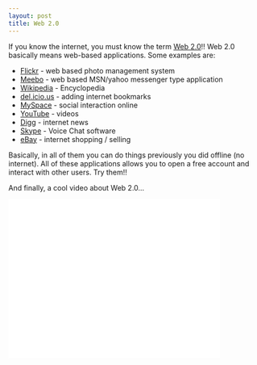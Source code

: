 ```yaml
---
layout: post
title: Web 2.0
---
```


If you know the internet, you must know the term [Web 2.0](http://en.wikipedia.org/wiki/Web_2)!! Web 2.0 basically means web-based applications. Some examples are:

- [Flickr](http://flickr.com/explore/interesting/7days/) - web based photo management system
- [Meebo](http://wwwl.meebo.com/index-en.html) - web based MSN/yahoo messenger type application
- [Wikipedia](http://en.wikipedia.org/wiki/Main_Page) - Encyclopedia
- [del.icio.us](http://del.icio.us/) - adding internet bookmarks
- [MySpace](http://www.myspace.com/) - social interaction online
- [YouTube](http://youtube.com/) - videos
- [Digg](http://digg.com/) - internet news
- [Skype](http://www.skype.com/) - Voice Chat software
- [eBay](http://www.ebay.com.sg/) - internet shopping / selling

Basically, in all of them you can do things previously you did offline (no internet). All of these applications allows you to open a free account and interact with other users. Try them!!

And finally, a cool video about Web 2.0...

<iframe width="420" height="315" src="//www.youtube.com/embed/6gmP4nk0EOE" frameborder="0" allowfullscreen></iframe>
